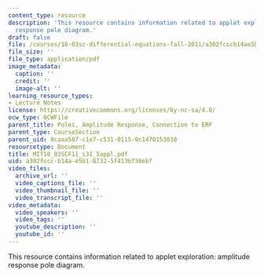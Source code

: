 ```yaml
---
content_type: resource
description: 'This resource contains information related to applet exploration: amplitude
  response pole diagram.'
draft: false
file: /courses/18-03sc-differential-equations-fall-2011/a302fcccb14ae5b187325f413b736ebf_MIT18_03SCF11_s31_5appl.pdf
file_size: ''
file_type: application/pdf
image_metadata:
  caption: ''
  credit: ''
  image-alt: ''
learning_resource_types:
- Lecture Notes
license: https://creativecommons.org/licenses/by-nc-sa/4.0/
ocw_type: OCWFile
parent_title: Poles, Amplitude Response, Connection to ERF
parent_type: CourseSection
parent_uid: 9caaa587-c1e7-c531-0115-9c1470153038
resourcetype: Document
title: MIT18_03SCF11_s31_5appl.pdf
uid: a302fccc-b14a-e5b1-8732-5f413b736ebf
video_files:
  archive_url: ''
  video_captions_file: ''
  video_thumbnail_file: ''
  video_transcript_file: ''
video_metadata:
  video_speakers: ''
  video_tags: ''
  youtube_description: ''
  youtube_id: ''
---
```

This resource contains information related to applet exploration: amplitude response pole diagram.